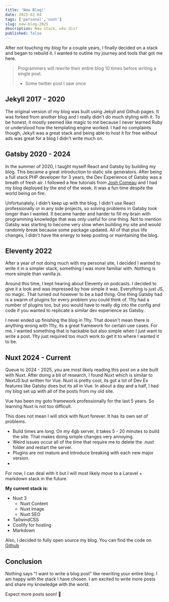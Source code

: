 ```yaml
---
title: 'New Blog!'
date: 2025-02-04
tags: ['personal','nuxt']
slug: new-blog-2025
description: New stack, who dis?
published: false
---
```


After not touching my blog for a couple years, I finally decided on a stack and began to rebuild it. I wanted to outline my journey and tools that got me here.


> Programmers will rewrite their entire blog 10 times before writing a single post.
> 
> - Some twitter post I saw once

## Jekyll 2017 - 2020

The original version of my blog was built using Jekyll and Github pages. It was forked from another blog and I really didn't do much styling with it. To be honest, it mostly seemed like magic to me because I never learned Ruby or understood how the templating engine worked. I had no complaints though, Jekyll was a great stack and being able to host it for free without ads was great for a blog I didn't write much on.

## Gatsby 2020 - 2024

In the summer of 2020, I taught myself React and Gatsby by building my blog. This became a great introduction to static site generators. After being a full stack PHP developer for 3 years, the Dev Experience of Gatsby was a breath of fresh air. I followed a few tutorials from [Josh Comeau](https://joshwcomeau.com) and I had my blog deployed by the end of the week. It was a fun time despite the world being on fire.

Unfortunately, I didn't keep up with the blog. I didn't use React professionally or in any side projects, so solving problems in Gatsby took longer than I wanted. It became harder and harder to fill my brain with programming knowledge that was only useful for one thing. Not to mention Gatsby was starting to become very slow when building my site and would randomly break because some package updated. All of that plus life changes, I didn't have the energy to keep posting or maintaining the blog.

## Eleventy 2022

After a year of not doing much with my personal site, I decided I wanted to write it in a simpler stack, something I was more familiar with. Nothing is more simple than vanilla js.

Around this time, I kept hearing about Eleventy on podcasts. I decided to give it a look and was impressed by how simple it was. Everything is just JS, no magic. That turned out however to be a bad thing. One thing Gatsby had is a swarm of plugins for every problem you could think of. 11ty had a number of plugins too, but you would have to really dig into the config and code if you wanted to replicate a similar dev experience as Gatsby. 

I never ended up finishing the blog in 11ty. That doesn't mean there is anything wrong with 11ty, its a great framework for certain use cases. For me, I wanted something that is hackable but also simple when I just want to write a post. 11ty just required too much work to get it to where I wanted it to be.

## Nuxt 2024 - Current

Queue to 2024 - 2025, you are most likely reading this post on a site built with Nuxt. After doing a bit of research, I found Nuxt which is similar to NextJS but written for Vue. Nuxt is pretty cool, its got a lot of Dev Ex features like Gatsby does but its all in Vue. In about a day and a half, I had my blog set up with all of the posts from my old site. 

Vue has been my goto framework professionally for the last 5 years. So learning Nuxt is not too difficult.

This does not mean I will stick with Nuxt forever. It has its own set of problems. 

- Build times are long. On my 4gb server, it takes 5 - 20 minutes to build the site. That makes doing simple changes very annoying. 
- Weird issues occur all of the time that require me to delete the .nuxt folder and restart the server.
- Plugins are not mature and introduce breaking with each new major version.
- 

For now, I can deal with it but I will most likely move to a Laravel + markdown stack in the future.

**My current stack is:**
- Nuxt 3
  - Nuxt Content
  - Nuxt Image
  - Nuxt SEO
- TailwindCSS
- Coolify for hosting
- Markdown

Also, I decided to fully open source my blog. You can find the code on [Github](https://github.com/GeorgeNance/blog24)


## Conclusion

Nothing says "I want to write a blog post" like rewriting your entire blog. I am happy with the stack I have chosen. I am excited to write more posts and share my knowledge with the world. 

Expect more posts soon! :notebook: 



